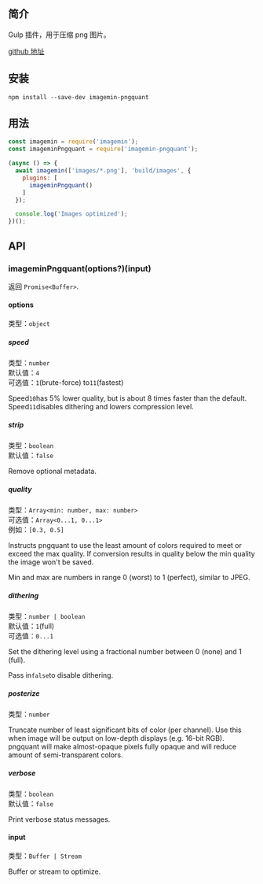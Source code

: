 ## 简介

Gulp 插件，用于压缩 png 图片。

[github 地址](https://github.com/dlmanning/gulp-sass)

## 安装

```
npm install --save-dev imagemin-pngquant
```

## 用法

```js
const imagemin = require('imagemin');
const imageminPngquant = require('imagemin-pngquant');

(async () => {
  await imagemin(['images/*.png'], 'build/images', {
    plugins: [
      imageminPngquant()
    ]
  });

  console.log('Images optimized');
})();
```

## API

### imageminPngquant\(options?\)\(input\)

返回 `Promise<Buffer>`.

#### options

类型：`object`

##### speed

类型：`number`  
默认值：`4`  
可选值：`1`\(brute-force\) to`11`\(fastest\)

Speed`10`has 5% lower quality, but is about 8 times faster than the default. Speed`11`disables dithering and lowers compression level.

##### strip

类型：`boolean`  
默认值：`false`

Remove optional metadata.

##### quality

类型：`Array<min: number, max: number>`  
可选值：`Array<0...1, 0...1>`  
例如：`[0.3, 0.5]`

Instructs pngquant to use the least amount of colors required to meet or exceed the max quality. If conversion results in quality below the min quality the image won't be saved.

Min and max are numbers in range 0 \(worst\) to 1 \(perfect\), similar to JPEG.

##### dithering

类型：`number | boolean`  
默认值：`1`\(full\)  
可选值：`0...1`

Set the dithering level using a fractional number between 0 \(none\) and 1 \(full\).

Pass in`false`to disable dithering.

##### posterize

类型：`number`

Truncate number of least significant bits of color \(per channel\). Use this when image will be output on low-depth displays \(e.g. 16-bit RGB\). pngquant will make almost-opaque pixels fully opaque and will reduce amount of semi-transparent colors.

##### verbose

类型：`boolean`  
默认值：`false`

Print verbose status messages.

#### input

类型：`Buffer | Stream`

Buffer or stream to optimize.



